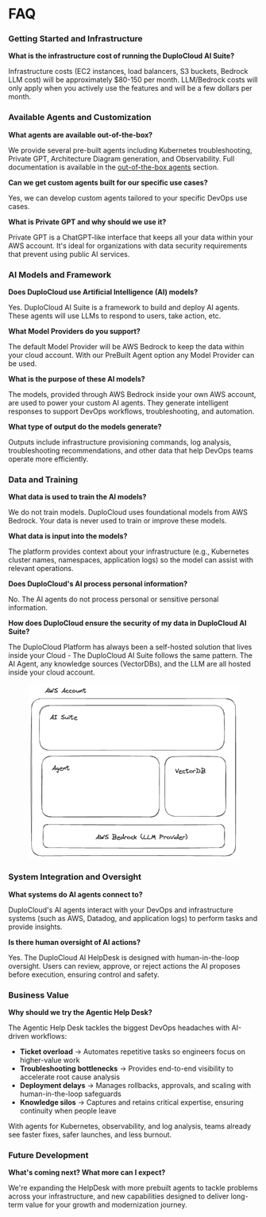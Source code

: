 # FAQ

### Getting Started and Infrastructure

**What is the infrastructure cost of running the DuploCloud AI Suite?**

Infrastructure costs (EC2 instances, load balancers, S3 buckets, Bedrock LLM cost) will be approximately $80-150 per month. LLM/Bedrock costs will only apply when you actively use the features and will be a few dollars per month.

### Available Agents and Customization

**What agents are available out-of-the-box?**

We provide several pre-built agents including Kubernetes troubleshooting, Private GPT, Architecture Diagram generation, and Observability. Full documentation is available in the [out-of-the-box agents](ai-helpdesk/out-of-the-box-agents.md) section.

**Can we get custom agents built for our specific use cases?**

Yes, we can develop custom agents tailored to your specific DevOps use cases.

**What is Private GPT and why should we use it?**

Private GPT is a ChatGPT-like interface that keeps all your data within your AWS account. It's ideal for organizations with data security requirements that prevent using public AI services.

### AI Models and Framework

**Does DuploCloud use Artificial Intelligence (AI) models?**

Yes. DuploCloud AI Suite is a framework to build and deploy AI agents. These agents will use LLMs to respond to users, take action, etc.&#x20;

**What Model Providers do you support?**

The default Model Provider will be AWS Bedrock to keep the data within your cloud account. With our PreBuilt Agent option any Model Provider can be used.

**What is the purpose of these AI models?**

The models, provided through AWS Bedrock inside your own AWS account, are used to power your custom AI agents. They generate intelligent responses to support DevOps workflows, troubleshooting, and automation.

**What type of output do the models generate?**

Outputs include infrastructure provisioning commands, log analysis, troubleshooting recommendations, and other data that help DevOps teams operate more efficiently.

### Data and Training

**What data is used to train the AI models?**

We do not train models. DuploCloud uses foundational models from AWS Bedrock. Your data is never used to train or improve these models.

**What data is input into the models?**

The platform provides context about your infrastructure (e.g., Kubernetes cluster names, namespaces, application logs) so the model can assist with relevant operations.

**Does DuploCloud's AI process personal information?**

No. The AI agents do not process personal or sensitive personal information.

**How does DuploCloud ensure the security of my data in DuploCloud AI Suite?**

The DuploCloud Platform has always been a self-hosted solution that lives inside your Cloud - The DuploCloud AI Suite follows the same pattern.  The AI Agent, any knowledge sources (VectorDBs), and the LLM are all hosted inside your cloud account.&#x20;

<figure><img src="../.gitbook/assets/Self Hosted.png" alt=""><figcaption></figcaption></figure>

### System Integration and Oversight

**What systems do AI agents connect to?**

DuploCloud's AI agents interact with your DevOps and infrastructure systems (such as AWS, Datadog, and application logs) to perform tasks and provide insights.

**Is there human oversight of AI actions?**

Yes. The DuploCloud AI HelpDesk is designed with human-in-the-loop oversight. Users can review, approve, or reject actions the AI proposes before execution, ensuring control and safety.

### Business Value

**Why should we try the Agentic Help Desk?**

The Agentic Help Desk tackles the biggest DevOps headaches with AI-driven workflows:

* **Ticket overload** → Automates repetitive tasks so engineers focus on higher-value work
* **Troubleshooting bottlenecks** → Provides end-to-end visibility to accelerate root cause analysis
* **Deployment delays** → Manages rollbacks, approvals, and scaling with human-in-the-loop safeguards
* **Knowledge silos** → Captures and retains critical expertise, ensuring continuity when people leave

With agents for Kubernetes, observability, and log analysis, teams already see faster fixes, safer launches, and less burnout.

### Future Development

**What's coming next? What more can I expect?**

We're expanding the HelpDesk with more prebuilt agents to tackle problems across your infrastructure, and new capabilities designed to deliver long-term value for your growth and modernization journey.

###



